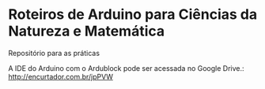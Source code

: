 # Roteiros de Arduino para Ciências da Natureza e Matemática

Repositório para as práticas

A IDE do Arduino com o Ardublock pode ser acessada no Google Drive.: http://encurtador.com.br/jpPVW
